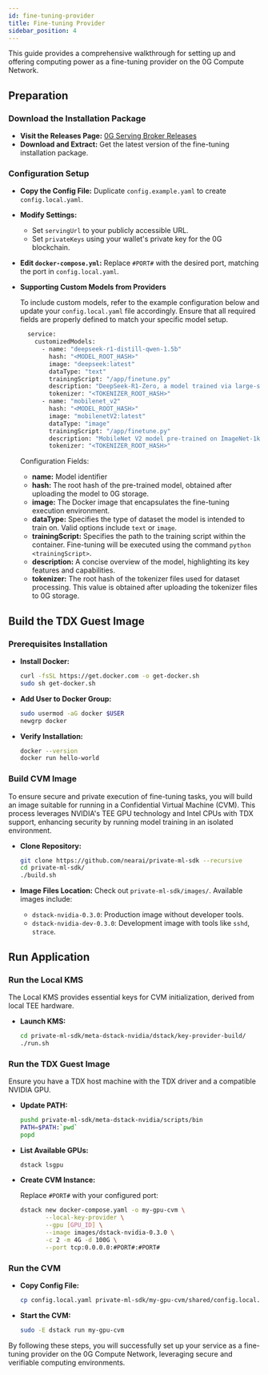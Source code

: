```yaml
---
id: fine-tuning-provider
title: Fine-tuning Provider
sidebar_position: 4
---
```


This guide provides a comprehensive walkthrough for setting up and offering computing power as a fine-tuning provider on the 0G Compute Network.

## Preparation

### Download the Installation Package

- **Visit the Releases Page:** [0G Serving Broker Releases](https://github.com/0glabs/0g-serving-broker/releases)
- **Download and Extract:** Get the latest version of the fine-tuning installation package.

### Configuration Setup

- **Copy the Config File:** Duplicate `config.example.yaml` to create `config.local.yaml`.
- **Modify Settings:**
  - Set `servingUrl` to your publicly accessible URL.
  - Set `privateKeys` using your wallet's private key for the 0G blockchain.
- **Edit `docker-compose.yml`:** Replace `#PORT#` with the desired port, matching the port in `config.local.yaml`.
- **Supporting Custom Models from Providers**

  To include custom models, refer to the example configuration below and update your `config.local.yaml` file accordingly. Ensure that all required fields are properly defined to match your specific model setup.

    ```bash
      service:
        customizedModels:
          - name: "deepseek-r1-distill-qwen-1.5b"
            hash: "<MODEL_ROOT_HASH>"
            image: "deepseek:latest"
            dataType: "text"
            trainingScript: "/app/finetune.py"
            description: "DeepSeek-R1-Zero, a model trained via large-scale reinforcement learning (RL) without supervised fine-tuning (SFT) as a preliminary step, demonstrated remarkable performance on reasoning."
            tokenizer: "<TOKENIZER_ROOT_HASH>"
          - name: "mobilenet_v2"
            hash: "<MODEL_ROOT_HASH>"
            image: "mobilenetV2:latest"
            dataType: "image"
            trainingScript: "/app/finetune.py"
            description: "MobileNet V2 model pre-trained on ImageNet-1k at resolution 224x224."
            tokenizer: "<TOKENIZER_ROOT_HASH>"
    ```
    Configuration Fields:

  - **name:** Model identifier
  - **hash:** The root hash of the pre-trained model, obtained after uploading the model to 0G storage.
  - **image:** The Docker image that encapsulates the fine-tuning execution environment.
  - **dataType:** Specifies the type of dataset the model is intended to train on. Valid options include `text` or `image`.
  - **trainingScript:** Specifies the path to the training script within the container. Fine-tuning will be executed using the command `python <trainingScript>`.
  - **description:** A concise overview of the model, highlighting its key features and capabilities.
  - **tokenizer:** The root hash of the tokenizer files used for dataset processing. This value is obtained after uploading the tokenizer files to 0G storage.

## Build the TDX Guest Image

### Prerequisites Installation

- **Install Docker:**
  ```bash
  curl -fsSL https://get.docker.com -o get-docker.sh
  sudo sh get-docker.sh
  ```
- **Add User to Docker Group:**
  ```bash
  sudo usermod -aG docker $USER
  newgrp docker
  ```
- **Verify Installation:**
  ```bash
  docker --version
  docker run hello-world
  ```

### Build CVM Image

To ensure secure and private execution of fine-tuning tasks, you will build an image suitable for running in a Confidential Virtual Machine (CVM). This process leverages NVIDIA's TEE GPU technology and Intel CPUs with TDX support, enhancing security by running model training in an isolated environment.

- **Clone Repository:**

  ```bash
  git clone https://github.com/nearai/private-ml-sdk --recursive
  cd private-ml-sdk/
  ./build.sh
  ```

- **Image Files Location:** Check out `private-ml-sdk/images/`. Available images include:
  - `dstack-nvidia-0.3.0`: Production image without developer tools.
  - `dstack-nvidia-dev-0.3.0`: Development image with tools like `sshd`, `strace`.

## Run Application

### Run the Local KMS

The Local KMS provides essential keys for CVM initialization, derived from local TEE hardware.

- **Launch KMS:**
  ```bash
  cd private-ml-sdk/meta-dstack-nvidia/dstack/key-provider-build/
  ./run.sh
  ```

### Run the TDX Guest Image

Ensure you have a TDX host machine with the TDX driver and a compatible NVIDIA GPU.

- **Update PATH:**

  ```bash
  pushd private-ml-sdk/meta-dstack-nvidia/scripts/bin
  PATH=$PATH:`pwd`
  popd
  ```

- **List Available GPUs:**

  ```bash
  dstack lsgpu
  ```

- **Create CVM Instance:**

  Replace `#PORT#` with your configured port:

  ```bash
  dstack new docker-compose.yaml -o my-gpu-cvm \
         --local-key-provider \
         --gpu [GPU_ID] \
         --image images/dstack-nvidia-0.3.0 \
         -c 2 -m 4G -d 100G \
         --port tcp:0.0.0.0:#PORT#:#PORT#
  ```

### Run the CVM

- **Copy Config File:**

  ```bash
  cp config.local.yaml private-ml-sdk/my-gpu-cvm/shared/config.local.yaml
  ```

- **Start the CVM:**
  ```bash
  sudo -E dstack run my-gpu-cvm
  ```

By following these steps, you will successfully set up your service as a fine-tuning provider on the 0G Compute Network, leveraging secure and verifiable computing environments.
